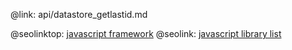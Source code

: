 @link: api/datastore_getlastid.md

@seolinktop: [javascript framework](https://webix.com)
@seolink: [javascript library list](https://webix.com/widget/list/)